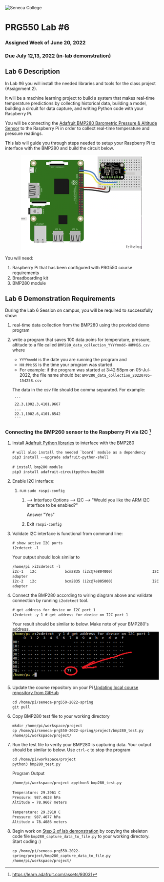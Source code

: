 <img src="../images/senecac.gif" alt="Seneca College" height="38" width="349" />

# PRG550 Lab #6

### Assigned Week of June 20, 2022

### Due July 12,13, 2022 (in-lab demonstration)

## Lab 6 Description

In Lab #6 you will install the needed libraries and tools for the class project (Assignment 2).

It will be a machine learning project to build a system that makes real-time temperature predictions by collecting historical data, building a model, building a circuit for data capture, and writing Python code with your Raspberry Pi.

You will be connecting the [Adafruit BMP280 Barometric Pressure & Altitude Sensor](https://learn.adafruit.com/adafruit-bmp280-barometric-pressure-plus-temperature-sensor-breakout) to the Raspberry Pi in order to collect real-time temperature and pressure readings.

This lab will guide you through steps needed to setup your Raspberry Pi to interface with the BMP280 and build the circuit below. 

<p align="center">
<img src="images/bmp280_pi_connection.png" alt="Raspbery Pi and BMP280 Wiring Diagram" width="400" />
</p>

You will need:
1. Raspberry Pi that has been configured with PRG550 course requirements
1. Breadboarding kit
1. BMP280 module

## Lab 6 Demonstration Requirements

During the Lab 6 Session on campus, you will be required to successfully show:
1. real-time data collection from the BMP280 using the provided demo program
2. write a program that saves 100 data poins for temperature, pressure, altitude to a file called `BMP280_data_collection_YYYYmmdd-HHMMSS.csv` where 
    * `YYYYmmdd` is the date you are running the program and 
    * `HH:MM:SS` is the time your program was started.  
    * For example: if the program was started at 3:42:58pm on 05-Jul-2022, the file name should be: `BMP280_data_collection_20220705-154258.csv`
    
    The data in the csv file should be comma separated.  For example:

        ```
        22.3,1002.3,4101.9667
        ...
        22.1,1002.6,4101.8542
        ```

### Connecting the BMP260 sensor to the Raspberry Pi via I2C [^1]

1. Install [Adafruit Python libraries](https://pypi.org/project/adafruit-circuitpython-bmp280/) to interface with the BMP280

    ```
    # will also install the needed `board` module as a dependency
    pip3 install --upgrade adafruit-python-shell

    # install bmp280 module
    pip3 install adafruit-circuitpython-bmp280
    ```

1. Enable I2C interface:
    1. run `sudo raspi-config`
        1. --> Interface Options --> I2C --> "Would you like the ARM I2C interface to be enabled?"
        
            Answer "Yes"
        1. Exit `raspi-config`

1. Validate I2C interface is functional from command line:

    ```
    # show active I2C ports
    i2cdetect -l 
    ```

    Your output should look similar to
    ```
    /home/pi >i2cdetect -l
    i2c-1   i2c             bcm2835 (i2c@7e804000)                  I2C adapter
    i2c-2   i2c             bcm2835 (i2c@7e805000)                  I2C adapter
    ```

1. Connect the BMP280 according to wiring diagram above and validate connection by running `i2cdetect` tool.   
    ```    
    # get address for device on I2C port 1
    i2cdetect -y 1 # get address for device on I2C port 1
    ```
    Your result should be similar to below.  Make note of your BMP280's address.
    <img src="images/bmp280_software_validation.png" alt="Validate BMP280 Wiring to Pi" width="600" />

1. Update the course repository on your Pi 
[Updating local course repository from GitHub](../references/Tips_and_Tricks.md)
    ```
    cd /home/pi/seneca-prg550-2022-spring
    git pull
    ```
1. Copy BMP280 test file to your working directory
    ```
    mkdir /home/pi/workspace/project
    cp /home/pi/seneca-prg550-2022-spring/project/bmp280_test.py /home/pi/workspace/project/
    ```
1. Run the test file to verify your BMP280 is capturing data.  Your output should be similar to below.  Use `ctrl-c` to stop the program
    ```
    cd /home/pi/workspace/project
    python3 bmp280_test.py
    ```
    Program Output
    ```
    /home/pi/workspace/project >python3 bmp280_test.py

    Temperature: 29.3961 C
    Pressure: 987.4638 hPa
    Altitude = 78.9667 meters

    Temperature: 29.3910 C
    Pressure: 987.4677 hPa
    Altitude = 78.4086 meters
    ```

1. Begin work on [Step 2 of lab demonstration](#Lab-6-Demonstration-Requirements) by copying the skeleton code file `bmp280_capture_data_to_file.py` to your working directory.  Start coding :)
    ```
    cp /home/pi/seneca-prg550-2022-spring/project/bmp280_capture_data_to_file.py /home/pi/workspace/project/
    ```


[^1]: https://learn.adafruit.com/assets/93031
